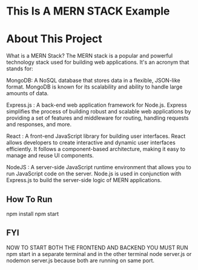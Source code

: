 # This Is A MERN STACK Example

# About This Project

What is a MERN Stack?
The MERN stack is a popular and powerful technology stack used for building web applications. It's an acronym that stands for:

MongoDB: A NoSQL database that stores data in a flexible, JSON-like format. MongoDB is known for its scalability and ability to handle large amounts of data.

Express.js : A back-end web application framework for Node.js. Express simplifies the process of building robust and scalable web applications by providing a set of features and middleware for routing, handling requests and responses, and more.

React : A front-end JavaScript library for building user interfaces. React allows developers to create interactive and dynamic user interfaces efficiently. It follows a component-based architecture, making it easy to manage and reuse UI components.

NodeJS : A server-side JavaScript runtime environment that allows you to run JavaScript code on the server. Node.js is used in conjunction with Express.js to build the server-side logic of MERN applications.

## How To Run

npm install
npm start

## FYI

NOW TO START BOTH THE FRONTEND AND BACKEND YOU MUST RUN npm start in a separate terminal and in the other terminal node server.js or nodemon server.js because both are running on same port.
